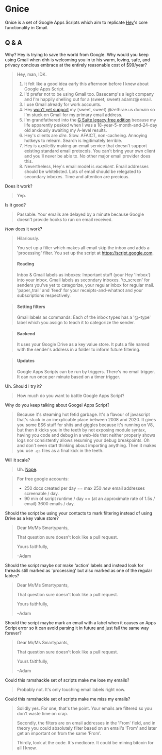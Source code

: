 # Gnice

Gnice is a set of Google Apps Scripts which aim to replicate [Hey](https://hey.com/)'s core functionality in Gmail.

## Q & A


Why? Hey is trying to save the world from Google. Why would you keep using Gmail when dhh is welcoming you in to his warm, loving, safe, and privacy concious embrace at the entirely reasonable cost of $99/year?

> Hey, man, IDK. 
> 
> 1. It felt like a good idea early this afternoon before I knew about Google Apps Script.
> 2. I'd prefer not to be using Gmail too. Basecamp's a legit company and I'm happily shelling out for a (sweet, sweet) adamz@ email.
> 3. I use Gmail already for work accounts.
> 4. Hey [won't yet support](https://hey.com/faqs/#can-i-use-my-own-custom-domain-with-hey) my (sweet, sweet) @zethrae.us domain so I'm stuck on Gmail for my primary email address.
> 5. I'm grandfathered into the [G Suite legacy free edition](https://support.google.com/a/answer/2855120?hl=en) because my life apparently peaked when I was a 18-year-5-month-and-24-day old anxiously awaiting my A-level results.
> 6. Hey's clients are *dire*. Slow. AFAICT, non-cacheing. Annoying hotkeys to relearn. Search is legitimately terrible.
> 7. Hey is *explicitly* making an email service that doesn't support existing standard email protocols. You can't bring your own client and you'll never be able to. No other major email provider does this.
> 8. Nevertheless, Hey's email model is *excellent*. Email addresses should be whitelisted. Lots of email should be relegated to secondary inboxes. Time and attention are precious.

Does it work?

> Yep.

Is it good?

> Passable. Your emails are delayed by a minute because Google doesn't provide hooks to run on email received.

*How* does it work?

> Hilariously.
> 
> You set up a filter which makes all email skip the inbox and adds a 'processing' filter. You set up the script at https://script.google.com.
>
> #### Reading
> Inbox & Gmail labels as inboxes:
> Important stuff (your Hey 'Imbox') into your inbox. Gmail labels as secondary inboxes.
> 'to_screen' for senders you've yet to categorize, your regular inbox for regular mail. 'paper_trail' and 'feed' for your receipts-and-whatnot and your subscriptions respectively.

> #### Setting filters
> Gmail labels as commands:
> Each of the inbox types has a '@-type' label which you assign to teach it to categorize the sender.

> #### Backend
> It uses your Google Drive as a key value store.
> It puts a file named with the sender's address in a folder to inform future filtering.

> #### Updates
> Google Apps Scripts can be run by triggers. There's no email trigger. It can run once per minute based on a timer trigger.

Uh. Should I try it?

> How much do you want to battle Google Apps Script?

Why do you keep talking about Googel Apps Script?

> Because it's steaming hot fetid garbage. It's a flavour of javascript that's stuck in an inexplicable place between 2008 and 2020. It gives you some ES6 stuff for shits and giggles because it's running on V8, but then it kicks you in the teeth by not exposing module syntax, having you code and debug in a web-ide that neither properly shows logs nor consistently allows resuming your debug breakpoints. Oh and don't even start thinking about importing anything.
> Then it makes you use `.gs` files as a final kick in the teeth.

Will it scale?

> Uh. [Nope](https://developers.google.com/apps-script/guides/services/quotas).

> For free google accounts:
> 
> * 250 docs created per day == max 250 *new* email addresses screenable / day.
> * 90 min of script runtime / day == (at an approximate rate of 1.5s / email) 3600 emails / day.

Should the script be using your contacts to mark filtering instead of using Drive as a key value store?

> Dear Mr/Ms Smartypants,
> 
> That question sure doesn't look like a pull request.
> 
> Yours faithfully,
>
> –Adam

Should the script maybe *not* make 'action' labels and instead look for threads still marked as 'processing' but also marked as one of the regular lables?

> Dear Mr/Ms Smartypants,
> 
> That question sure doesn't look like a pull request.
> 
> Yours faithfully,
> 
> –Adam

Should the script maybe mark an email with a label when it causes an Apps Script error so it can avoid parsing it in future and just fail the same way forever?

> Dear Mr/Ms Smartypants,
> 
> That question sure doesn't look like a pull request.
> 
> Yours faithfully,
> 
> –Adam

Could this ramshackle set of scripts make me lose my emails?

> Probably not. It's only touching email labels right now.

Could this ramshackle set of scripts make me miss my emails?

> Solidly yes. For one, that's the point. Your emails are filtered so you don't waste time on crap.
> 
> Secondly, the filters are on email addresses in the 'From' field, and in theory you could absolutely filter based on an email's 'From' and later get an important on from the same 'From'.
> 
> Thirdly, look at the code. It's medicore. It could be mining bitcoin for all I know.


